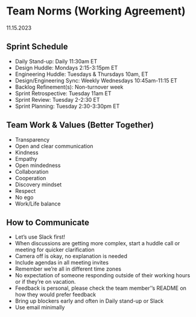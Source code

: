 # Team Norms (Working Agreement)
11.15.2023


## Sprint Schedule

- Daily Stand-up:  Daily 11:30am ET
- Design Huddle: Mondays 2:15-3:15pm ET
- Engineering Huddle: Tuesdays & Thursdays 10am, ET
- Design/Engineering Sync: Weekly Wednesdays 10:45am-11:15 ET
- Backlog Refinement(s): Non-turnover week
- Sprint Retrospective: Tuesday 11am ET
- Sprint Review: Tuesday 2-2:30 ET
- Sprint Planning: Tuesday 2:30-3:30pm ET



## Team Work & Values (Better Together)
- Transparency
- Open and clear communication
- Kindness
- Empathy
- Open mindedness
- Collaboration
- Cooperation
- Discovery mindset
- Respect
- No ego
- Work/Life balance


## How to Communicate
- Let’s use Slack first!
- When discussions are getting more complex, start a huddle call or meeting for quicker clarification
- Camera off is okay, no explanation is needed
- Include agendas in all meeting invites
- Remember we’re all in different time zones
- No expectation of someone responding outside of their working hours or if they’re on vacation.
- Feedback is personal, please check the team member’’s README on how they would prefer feedback
- Bring up blockers early and often in Daily stand-up or Slack
- Use email minimally




